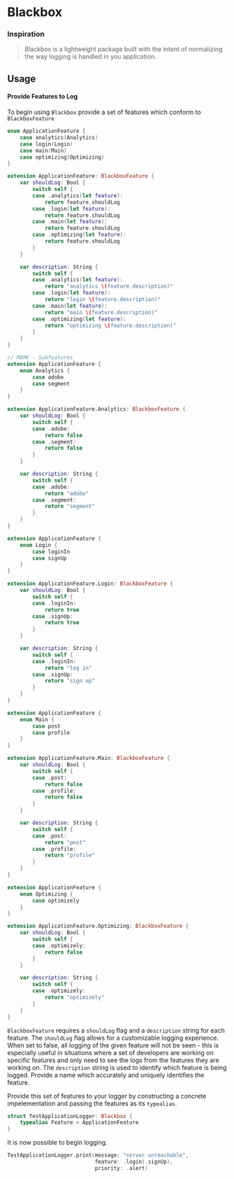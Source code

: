 # Blackbox

### Inspiration

> Blackbox is a lightweight package built with the intent of normalizing the way logging is handled in you application.

## Usage

#### Provide Features to Log

To begin using `Blackbox` provide a set of features which conform to `BlackboxFeature`

```swift
enum ApplicationFeature {
    case analytics(Analytics)
    case login(Login)
    case main(Main)
    case optimizing(Optimizing)
}

extension ApplicationFeature: BlackboxFeature {
    var shouldLog: Bool {
        switch self {
        case .analytics(let feature):
            return feature.shouldLog
        case .login(let feature):
            return feature.shouldLog
        case .main(let feature):
            return feature.shouldLog
        case .optimizing(let feature):
            return feature.shouldLog
        }
    }

    var description: String {
        switch self {
        case .analytics(let feature):
            return "analytics \(feature.description)"
        case .login(let feature):
            return "login \(feature.description)"
        case .main(let feature):
            return "main \(feature.description)"
        case .optimizing(let feature):
            return "optimizing \(feature.description)"
        }
    }
}

// MARK - Subfeatures
extension ApplicationFeature {
    enum Analytics {
        case adobe
        case segment
    }
}

extension ApplicationFeature.Analytics: BlackboxFeature {
    var shouldLog: Bool {
        switch self {
        case .adobe:
            return false
        case .segment:
            return false
        }
    }

    var description: String {
        switch self {
        case .adobe:
            return "adobe"
        case .segment:
            return "segment"
        }
    }
}

extension ApplicationFeature {
    enum Login {
        case loginIn
        case signUp
    }
}

extension ApplicationFeature.Login: BlackboxFeature {
    var shouldLog: Bool {
        switch self {
        case .loginIn:
            return true
        case .signUp:
            return true
        }
    }

    var description: String {
        switch self {
        case .loginIn:
            return "log in"
        case .signUp:
            return "sign up"
        }
    }
}

extension ApplicationFeature {
    enum Main {
        case post
        case profile
    }
}

extension ApplicationFeature.Main: BlackboxFeature {
    var shouldLog: Bool {
        switch self {
        case .post:
            return false
        case .profile:
            return false
        }
    }

    var description: String {
        switch self {
        case .post:
            return "post"
        case .profile:
            return "profile"
        }
    }
}

extension ApplicationFeature {
    enum Optimizing {
        case optimizely
    }
}

extension ApplicationFeature.Optimizing: BlackboxFeature {
    var shouldLog: Bool {
        switch self {
        case .optimizely:
            return false
        }
    }

    var description: String {
        switch self {
        case .optimizely:
            return "optimizely"
        }
    }
}

```
`BlackboxFeature` requires a `shouldLog` flag and a `description` string for each feature. The `shouldLog` flag allows for a customizable logging experience. When set to false, all logging of the given feature will not be seen - this is especially useful in situations where a set of developers are working on specific features and only need to see the logs from the features they are working on. The `description` string is used to identify which feature is being logged. Provide a name which accurately and uniquely identifies the feature.

Provide this set of features to your logger by constructing a concrete impelementation and passing the features as its `typealias`.

```swift
struct TestApplicationLogger: Blackbox {
    typealias Feature = ApplicationFeature
}
```
It is now possible to begin logging.

```swift
TestApplicationLogger.print(message: "server unreachable",
                            feature: .login(.signUp),
                            priority: .alert)
```
